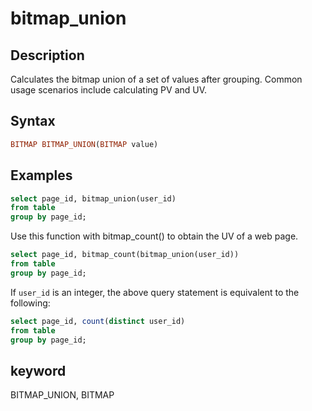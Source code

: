 ---
---

# bitmap_union

## Description

Calculates the bitmap union of a set of values after grouping. Common usage scenarios include calculating PV and UV.

## Syntax

```Haskell
BITMAP BITMAP_UNION(BITMAP value)
```

## Examples

```sql
select page_id, bitmap_union(user_id)
from table
group by page_id;
```

Use this function with bitmap_count() to obtain the UV of a web page.

```sql
select page_id, bitmap_count(bitmap_union(user_id))
from table
group by page_id;
```

If `user_id` is an integer, the above query statement is equivalent to the following:

```sql
select page_id, count(distinct user_id)
from table
group by page_id;
```

## keyword

BITMAP_UNION, BITMAP
